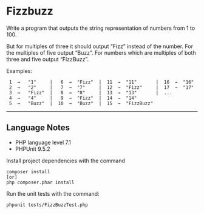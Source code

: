 # Fizzbuzz

Write a program that outputs the string representation of numbers from 1 to 100.

But for multiples of three it should output “Fizz” instead of the number. For the multiples of five output “Buzz”.  For numbers which are multiples of both three and five output “FizzBuzz”.

Examples:

```
 1  →   "1"     |   6  →  "Fizz"  |  11  →  "11"       |  16  →  "16"
 2  →   "2"     |   7  →  "7"     |  12  →  "Fizz"     |  17  →  "17"
 3  →   "Fizz"  |   8  →  "8"     |  13  →  "13"       |  ...
 4  →   "4"     |   9  →  "Fizz"  |  14  →  "14"
 5  →   "Buzz"  |  10  →  "Buzz"  |  15  →  "FizzBuzz"
```

---

## Language Notes

- PHP language level 7.1
- PHPUnit 9.5.2

Install project dependencies with the command
```
composer install
[or]
php composer.phar install
```


Run the unit tests with the command:
```
phpunit tests/FizzBuzzTest.php
```
